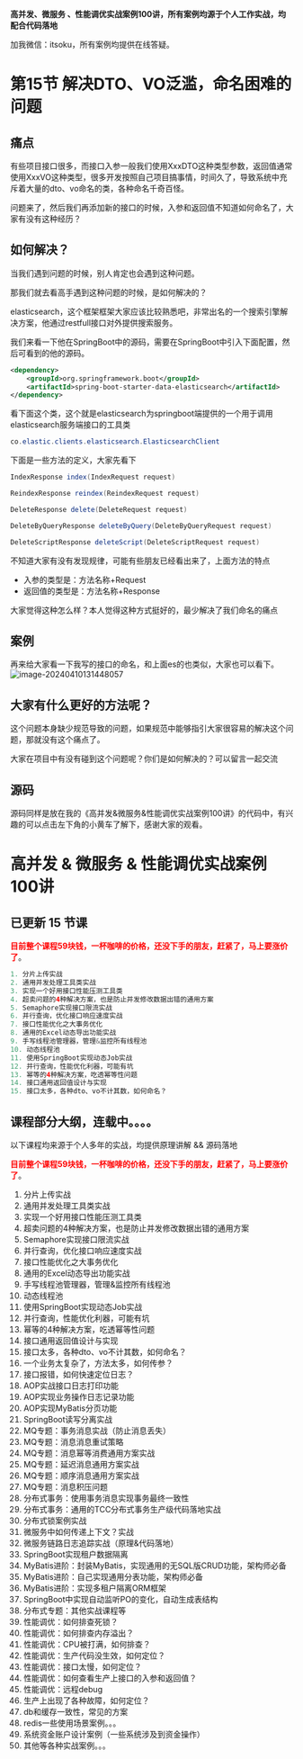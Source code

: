 **高并发、微服务 、性能调优实战案例100讲，所有案例均源于个人工作实战，均配合代码落地**

加我微信：itsoku，所有案例均提供在线答疑。



# 第15节 解决DTO、VO泛滥，命名困难的问题



## 痛点

有些项目接口很多，而接口入参一般我们使用XxxDTO这种类型参数，返回值通常使用XxxVO这种类型，很多开发按照自己项目搞事情，时间久了，导致系统中充斥着大量的dto、vo命名的类，各种命名千奇百怪。

问题来了，然后我们再添加新的接口的时候，入参和返回值不知道如何命名了，大家有没有这种经历？



## 如何解决？

当我们遇到问题的时候，别人肯定也会遇到这种问题。

那我们就去看高手遇到这种问题的时候，是如何解决的？

elasticsearch，这个框架框架大家应该比较熟悉吧，非常出名的一个搜索引擎解决方案，他通过restfull接口对外提供搜索服务。

我们来看一下他在SpringBoot中的源码，需要在SpringBoot中引入下面配置，然后可看到的他的源码。

```xml
<dependency>
    <groupId>org.springframework.boot</groupId>
    <artifactId>spring-boot-starter-data-elasticsearch</artifactId>
</dependency>
```

看下面这个类，这个就是elasticsearch为springboot端提供的一个用于调用elasticsearch服务端接口的工具类

```java
co.elastic.clients.elasticsearch.ElasticsearchClient
```

下面是一些方法的定义，大家先看下

```java
IndexResponse index(IndexRequest request)

ReindexResponse reindex(ReindexRequest request)

DeleteResponse delete(DeleteRequest request)

DeleteByQueryResponse deleteByQuery(DeleteByQueryRequest request)

DeleteScriptResponse deleteScript(DeleteScriptRequest request) 
```

不知道大家有没有发现规律，可能有些朋友已经看出来了，上面方法的特点

- 入参的类型是：方法名称+Request
- 返回值的类型是：方法名称+Response

大家觉得这种怎么样？本人觉得这种方式挺好的，最少解决了我们命名的痛点



## 案例

再来给大家看一下我写的接口的命名，和上面es的也类似，大家也可以看下。![image-20240410131448057](https://learnone.oss-cn-beijing.aliyuncs.com/pic/202409201011419.png)



## 大家有什么更好的方法呢？

这个问题本身缺少规范导致的问题，如果规范中能够指引大家很容易的解决这个问题，那就没有这个痛点了。

大家在项目中有没有碰到这个问题呢？你们是如何解决的？可以留言一起交流



## 源码

源码同样是放在我的《高并发&微服务&性能调优实战案例100讲》的代码中，有兴趣的可以点击左下角的小黄车了解下，感谢大家的观看。



# 高并发 & 微服务 & 性能调优实战案例100讲

## 已更新 15 节课

<span style="font-weight:bold; color:red">目前整个课程59块钱，一杯咖啡的价格，还没下手的朋友，赶紧了，马上要涨价了</span>。

```java
1. 分片上传实战
2. 通用并发处理工具类实战
3. 实现一个好用接口性能压测工具类
4. 超卖问题的4种解决方案，也是防止并发修改数据出错的通用方案
5. Semaphore实现接口限流实战
6. 并行查询，优化接口响应速度实战
7. 接口性能优化之大事务优化
8. 通用的Excel动态导出功能实战
9. 手写线程池管理器，管理&监控所有线程池
10. 动态线程池
11. 使用SpringBoot实现动态Job实战
12. 并行查询，性能优化利器，可能有坑
13. 幂等的4种解决方案，吃透幂等性问题
14. 接口通用返回值设计与实现
15. 接口太多，各种dto、vo不计其数，如何命名？
```



## 课程部分大纲，连载中。。。。

以下课程均来源于个人多年的实战，均提供原理讲解 && 源码落地

<span style="font-weight:bold; color:red">目前整个课程59块钱，一杯咖啡的价格，还没下手的朋友，赶紧了，马上要涨价了</span>。

1. 分片上传实战
2. 通用并发处理工具类实战
3. 实现一个好用接口性能压测工具类
4. 超卖问题的4种解决方案，也是防止并发修改数据出错的通用方案
5. Semaphore实现接口限流实战
6. 并行查询，优化接口响应速度实战
7. 接口性能优化之大事务优化
8. 通用的Excel动态导出功能实战
9. 手写线程池管理器，管理&监控所有线程池
10. 动态线程池
11. 使用SpringBoot实现动态Job实战
12. 并行查询，性能优化利器，可能有坑
13. 幂等的4种解决方案，吃透幂等性问题
14. 接口通用返回值设计与实现
15. 接口太多，各种dto、vo不计其数，如何命名？
16. 一个业务太复杂了，方法太多，如何传参？
17. 接口报错，如何快速定位日志？
18. AOP实战接口日志打印功能
19. AOP实现业务操作日志记录功能
20. AOP实现MyBatis分页功能
21. SpringBoot读写分离实战
22. MQ专题：事务消息实战（防止消息丢失）
23. MQ专题：消息消息重试策略
24. MQ专题：消息幂等消费通用方案实战
25. MQ专题：延迟消息通用方案实战
26. MQ专题：顺序消息通用方案实战
27. MQ专题：消息积压问题
28. 分布式事务：使用事务消息实现事务最终一致性
29. 分布式事务：通用的TCC分布式事务生产级代码落地实战
30. 分布式锁案例实战
31. 微服务中如何传递上下文？实战
32. 微服务链路日志追踪实战（原理&代码落地）
33. SpringBoot实现租户数据隔离
34. MyBatis进阶：封装MyBatis，实现通用的无SQL版CRUD功能，架构师必备
35. MyBatis进阶：自己实现通用分表功能，架构师必备
36. MyBatis进阶：实现多租户隔离ORM框架
37. SpringBoot中实现自动监听PO的变化，自动生成表结构
38. 分布式专题：其他实战课程等
39. 性能调优：如何排查死锁？
40. 性能调优：如何排查内存溢出？
41. 性能调优：CPU被打满，如何排查？
42. 性能调优：生产代码没生效，如何定位？
43. 性能调优：接口太慢，如何定位？
44. 性能调优：如何查看生产上接口的入参和返回值？
45. 性能调优：远程debug
46. 生产上出现了各种故障，如何定位？
47. db和缓存一致性，常见的方案
48. redis一些使用场景案例。。。
49. 系统资金账户设计案例（一些系统涉及到资金操作）
50. 其他等各种实战案例。。。

